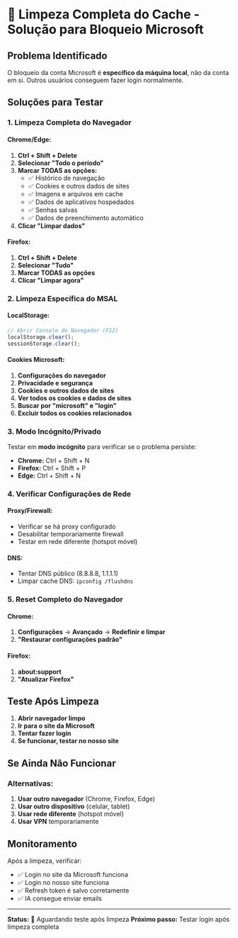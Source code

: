 # 🧹 Limpeza Completa do Cache - Solução para Bloqueio Microsoft

## Problema Identificado
O bloqueio da conta Microsoft é **específico da máquina local**, não da conta em si. Outros usuários conseguem fazer login normalmente.

## Soluções para Testar

### 1. Limpeza Completa do Navegador

#### Chrome/Edge:
1. **Ctrl + Shift + Delete**
2. **Selecionar "Todo o período"**
3. **Marcar TODAS as opções:**
   - ✅ Histórico de navegação
   - ✅ Cookies e outros dados de sites
   - ✅ Imagens e arquivos em cache
   - ✅ Dados de aplicativos hospedados
   - ✅ Senhas salvas
   - ✅ Dados de preenchimento automático
4. **Clicar "Limpar dados"**

#### Firefox:
1. **Ctrl + Shift + Delete**
2. **Selecionar "Tudo"**
3. **Marcar TODAS as opções**
4. **Clicar "Limpar agora"**

### 2. Limpeza Específica do MSAL

#### LocalStorage:
```javascript
// Abrir Console do Navegador (F12)
localStorage.clear();
sessionStorage.clear();
```

#### Cookies Microsoft:
1. **Configurações do navegador**
2. **Privacidade e segurança**
3. **Cookies e outros dados de sites**
4. **Ver todos os cookies e dados de sites**
5. **Buscar por "microsoft" e "login"**
6. **Excluir todos os cookies relacionados**

### 3. Modo Incógnito/Privado

Testar em **modo incógnito** para verificar se o problema persiste:
- **Chrome:** Ctrl + Shift + N
- **Firefox:** Ctrl + Shift + P
- **Edge:** Ctrl + Shift + N

### 4. Verificar Configurações de Rede

#### Proxy/Firewall:
- Verificar se há proxy configurado
- Desabilitar temporariamente firewall
- Testar em rede diferente (hotspot móvel)

#### DNS:
- Tentar DNS público (8.8.8.8, 1.1.1.1)
- Limpar cache DNS: `ipconfig /flushdns`

### 5. Reset Completo do Navegador

#### Chrome:
1. **Configurações** → **Avançado** → **Redefinir e limpar**
2. **"Restaurar configurações padrão"**

#### Firefox:
1. **about:support**
2. **"Atualizar Firefox"**

## Teste Após Limpeza

1. **Abrir navegador limpo**
2. **Ir para o site da Microsoft**
3. **Tentar fazer login**
4. **Se funcionar, testar no nosso site**

## Se Ainda Não Funcionar

### Alternativas:
1. **Usar outro navegador** (Chrome, Firefox, Edge)
2. **Usar outro dispositivo** (celular, tablet)
3. **Usar rede diferente** (hotspot móvel)
4. **Usar VPN** temporariamente

## Monitoramento

Após a limpeza, verificar:
- ✅ Login no site da Microsoft funciona
- ✅ Login no nosso site funciona
- ✅ Refresh token é salvo corretamente
- ✅ IA consegue enviar emails

---

**Status:** 🔄 Aguardando teste após limpeza
**Próximo passo:** Testar login após limpeza completa
